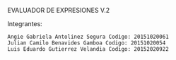 EVALUADOR DE EXPRESIONES V.2

Integrantes:

    Angie Gabriela Antolinez Segura Codigo: 20151020061
    Julian Camilo Benavides Gamboa Codigo: 20151020054
    Luis Eduardo Gutierrez Velandia Codigo: 20152020922
